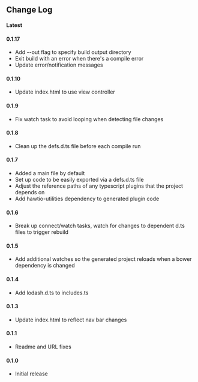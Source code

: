 ## Change Log

#### Latest

#### 0.1.17
* Add --out flag to specify build output directory
* Exit build with an error when there's a compile error
* Update error/notification messages

#### 0.1.10
* Update index.html to use view controller

#### 0.1.9
* Fix watch task to avoid looping when detecting file changes

#### 0.1.8
* Clean up the defs.d.ts file before each compile run

#### 0.1.7
* Added a main file by default
* Set up code to be easily exported via a defs.d.ts file
* Adjust the reference paths of any typescript plugins that the project depends on
* Add hawtio-utilities dependency to generated plugin code

#### 0.1.6
* Break up connect/watch tasks, watch for changes to dependent d.ts files to trigger rebuild

#### 0.1.5
* Add additional watches so the generated project reloads when a bower dependency is changed

#### 0.1.4
* Add lodash.d.ts to includes.ts

#### 0.1.3
* Update index.html to reflect nav bar changes

#### 0.1.1
* Readme and URL fixes

#### 0.1.0
* Initial release
